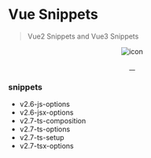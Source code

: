 # Vue Snippets

> Vue2 Snippets and Vue3 Snippets

<p align="center">
  <img src="https://images.cnblogs.com/cnblogs_com/jwyblogs/1576071/o_220512020323_Vue.png" alt="icon">
</p>
<p align="center">
  <a href="https://marketplace.visualstudio.com/items?itemName=jwy.vue-snippets-self">
    <img src="https://img.shields.io/visual-studio-marketplace/i/jwy.vue-snippets-self?style=square" alt="">
  </a>
  <a href="https://marketplace.visualstudio.com/items?itemName=jwy.vue-snippets-self">
    <img src="https://img.shields.io/visual-studio-marketplace/d/jwy.vue-snippets-self?style=square" alt="">
  </a>
  <a href="https://marketplace.visualstudio.com/items?itemName=jwy.vue-snippets-self">
    <img src="https://img.shields.io/visual-studio-marketplace/stars/jwy.vue-snippets-self?style=square" alt="">
  </a>
  <a href="https://github.com/jwyGithub/Vue-Snippets/blob/main/LICENSE">
    <img src="https://img.shields.io/github/license/jwyGithub/Vue-Snippets?style=square" alt="">
  </a>
</p>

### snippets

-   v2.6-js-options
-   v2.6-jsx-options
-   v2.7-ts-composition
-   v2.7-ts-options
-   v2.7-ts-setup
-   v2.7-tsx-options

